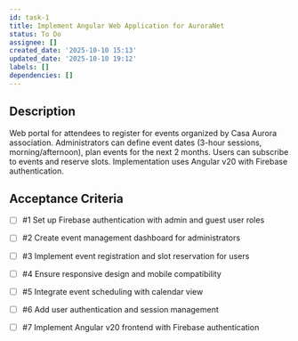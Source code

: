 ```yaml
---
id: task-1
title: Implement Angular Web Application for AuroraNet
status: To Do
assignee: []
created_date: '2025-10-10 15:13'
updated_date: '2025-10-10 19:12'
labels: []
dependencies: []
---
```


## Description

<!-- SECTION:DESCRIPTION:BEGIN -->
Web portal for attendees to register for events organized by Casa Aurora association. Administrators can define event dates (3-hour sessions, morning/afternoon), plan events for the next 2 months. Users can subscribe to events and reserve slots. Implementation uses Angular v20 with Firebase authentication.
<!-- SECTION:DESCRIPTION:END -->

## Acceptance Criteria
<!-- AC:BEGIN -->
- [ ] #1 Set up Firebase authentication with admin and guest user roles
- [ ] #2 Create event management dashboard for administrators
- [ ] #3 Implement event registration and slot reservation for users
- [ ] #4 Ensure responsive design and mobile compatibility
- [ ] #5 Integrate event scheduling with calendar view
- [ ] #6 Add user authentication and session management

- [ ] #7 Implement Angular v20 frontend with Firebase authentication
<!-- AC:END -->
